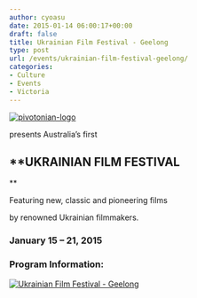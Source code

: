 ```yaml
---
author: cyoasu
date: 2015-01-14 06:00:17+00:00
draft: false
title: Ukrainian Film Festival - Geelong
type: post
url: /events/ukrainian-film-festival-geelong/
categories:
- Culture
- Events
- Victoria
---
```


[![pivotonian-logo](http://www.ozeukes.com/wp-content/uploads/2015/01/pivotonian-logo-tickets1.png)
](http://pivotcinema.com.au/ukraine/)


presents Australia’s first





## **UKRAINIAN FILM FESTIVAL
**




Featuring new, classic and pioneering films




by renowned Ukrainian filmmakers.





### January 15 – 21, 2015




### Program Information:


[![Ukrainian Film Festival - Geelong](http://www.ozeukes.com/wp-content/uploads/2015/01/UFF-Program-v1-721x1024.jpg)
](http://pivotcinema.com.au/ukraine/)
